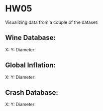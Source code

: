 # HW05

Visualizing data from a couple of the dataset:

## Wine Database:
X:
Y:
Diameter:

## Global Inflation:
X:
Y:
Diameter:

## Crash Database:
X:
Y:
Diameter:
